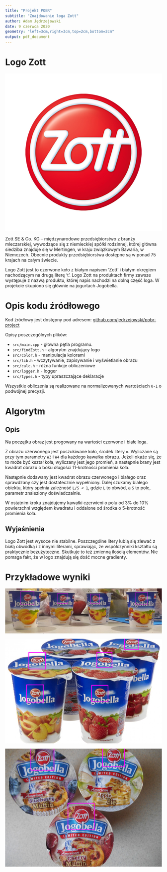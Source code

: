 ```yaml
---
title: "Projekt POBR"
subtitle: "Znajdowanie loga Zott"
author: Adam Jędrzejowski
date: 9 czerwca 2020
geometry: "left=3cm,right=3cm,top=2cm,bottom=2cm"
output: pdf_document
---
```

# Logo Zott

![Logo Zott](zott1.jpg)

Zott SE & Co. KG – międzynarodowe przedsiębiorstwo z branży mleczarskiej, wywodzące się z niemieckiej spółki rodzinnej, której główna siedziba znajduje się w Mertingen, w kraju związkowym Bawaria, w Niemczech.
Obecnie produkty przedsiębiorstwa dostępne są w ponad 75 krajach na całym świecie.

Logo Zott jest to czerwone koło z białym napisem ‘Zott’ i białym okręgiem nachodzącym na drugą literę ‘t’.
Logo Zott na produktach firmy zawsze występuje z nazwą produktu, której napis nachodzi na dolną część loga.
W projekcie skupiono się głównie na jogurtach Jogobella.

# Opis kodu źródłowego

Kod źródłowy jest dostępny pod adresem: [github.com/jedrzejowski/pobr-project](https://github.com/jedrzejowski/pobr-project)

Opisy poszczególnych plików:

 - `src/main.cpp` - głowna pętla programu.
 - `src/findZott.h` - algorytm znajdujący logo
 - `src/color.h` - manipulacja kolorami
 - `src/lib.h` - wczytywanie, zapisywanie i wyświetlanie obrazu
 - `src/calc.h` - różna funkcje obliczeniowe
 - `src/logger.h` - logger
 - `src/types.h` - typy upraszczające deklaracje
 
Wszystkie obliczenia są realizowane na normalizowanych wartościach `0-1` o podwójnej precyzji. 

# Algorytm

## Opis

Na początku obraz jest progowany na wartości czerwone i białe loga.

Z obrazu czerwonego jest poszukiwane koło, środek litery `o`.
Wyliczane są przy tym parametry `W3` i `W4` dla każdego kawałka obrazu.
Jeżeli okaże się, że to może być kształ koła, wyliczany jest jego promień, a następnie brany jest kwadrat obrazu o boku długości 11-krotności promienia koła.

Następnie dodawany jest kwadrat obrazu czerwonego i białego oraz sprawdzany czy jest dostatecznie wypełniony.
Dalej szukamy białego obiektu, który spełnia zależność `L/S < 1`, gdzie `L` to obwód, a `S` to pole, parametr znaleziony doświadczalnie.

W ostatnim kroku znajdujemy kawałki czerwieni o polu od 3% do 10% powierzchni względem kwadratu i oddalone od środka o 5-krotność promienia koła.

## Wyjaśnienia

Logo Zott jest wysoce nie stabilne.
Poszczególne litery lubią się zlewać z białą obwódką i z innymi literami, sprawiając, że współczynniki kształtu są praktycznie bezużyteczne.
Skutkuje to też zmienną ilością elementów.
Nie pomaga fakt, że w logo znajdują się dość mocne gradienty. 


# Przykładowe wyniki

![Przykładowy wynik 1](output/007-1.png)

![Przykładowy wynik 2](output/002.png)

![Przykładowy wynik 3](output/003.png)

